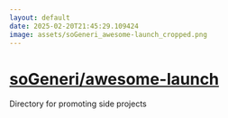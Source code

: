 ```yaml
---
layout: default
date: 2025-02-20T21:45:29.109424
image: assets/soGeneri_awesome-launch_cropped.png
---
```


# [soGeneri/awesome-launch](https://github.com/soGeneri/awesome-launch)

Directory for promoting side projects
